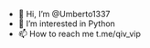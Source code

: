 - 👋 Hi, I’m @Umberto1337
- 👀 I’m interested in Python
- 📫 How to reach me t.me/qiv_vip

<!---
Umberto1337/Umberto1337 is a ✨ special ✨ repository because its `README.md` (this file) appears on your GitHub profile.
You can click the Preview link to take a look at your changes.
--->
